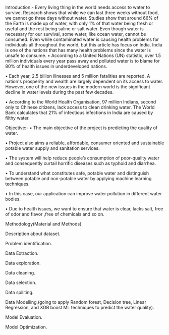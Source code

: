 Introduction:-
Every living thing in the world needs access to water to survive. Research shows that while we can last three weeks without food, we cannot go three days without water. Studies show that around 66% of the Earth is made up of water, with only 1% of that water being fresh or useful and the rest being saline or salt water. Even though water is necessary for our survival, some water, like ocean water, cannot be consumed. Even while contaminated water is causing health problems for individuals all throughout the world, but this article has focus on India. India is one of the nations that has many health problems since the water is unsafe to consume.
• According to a United Nations (UN) statistic, over 1.5 million individuals every year pass away and polluted water is to blame for 80% of health issues in underdeveloped nations.

• Each year, 2.5 billion illnesses and 5 million fatalities are reported. A nation's prosperity and wealth are largely dependent on its access to water. However, one of the new issues in the modern world is the significant decline in water levels during the past few decades.

• According to the World Health Organisation, 97 million Indians, second only to Chinese citizens, lack access to clean drinking water. The World Bank calculates that 21% of infectious infections in India are caused by filthy water.

Objective:-
• The main objective of the project is predicting the quality of water.

• Project also aims a reliable, affordable, consumer oriented and sustainable potable water supply and sanitation services.

• The system will help reduce people’s consumption of poor-quality water and consequently curtail horrific diseases such as typhoid and diarrhea.

• To understand what constitutes safe, potable water and distinguish between potable and non-potable water by applying machine learning techniques.

• In this case, our application can improve water pollution in different water bodies.

• Due to health issues, we want to ensure that water is clear, lacks salt, free of odor and flavor ,free of chemicals and so on.

Methodology(Material and Methods)

Description about dataset.

Problem identification.

Data Extraction.

Data exploration.

Data cleaning.

Data selection.

Data spiliting.

Data Modelling,(going to apply Random forest, Decision tree, Linear Regression, and XGB boost ML techniques to predict the water quality).

Model Evaluation.

Model Optimization.



